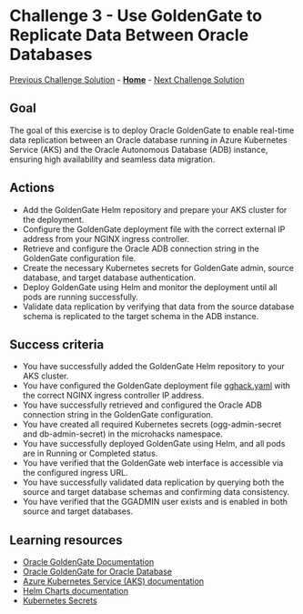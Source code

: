 # Challenge 3 - Use GoldenGate to Replicate Data Between Oracle Databases

[Previous Challenge Solution](challenge-02.md) - **[Home](../Readme.md)** - [Next Challenge Solution](challenge-04.md)

## Goal 

The goal of this exercise is to deploy Oracle GoldenGate to enable real-time data replication between an Oracle database running in Azure Kubernetes Service (AKS) and the Oracle Autonomous Database (ADB) instance, ensuring high availability and seamless data migration.

## Actions

* Add the GoldenGate Helm repository and prepare your AKS cluster for the deployment.
* Configure the GoldenGate deployment file with the correct external IP address from your NGINX ingress controller.
* Retrieve and configure the Oracle ADB connection string in the GoldenGate configuration file.
* Create the necessary Kubernetes secrets for GoldenGate admin, source database, and target database authentication.
* Deploy GoldenGate using Helm and monitor the deployment until all pods are running successfully.
* Validate data replication by verifying that data from the source database schema is replicated to the target schema in the ADB instance.

## Success criteria

* You have successfully added the GoldenGate Helm repository to your AKS cluster.
* You have configured the GoldenGate deployment file [gghack.yaml](../gghack.yaml) with the correct NGINX ingress controller IP address.
* You have successfully retrieved and configured the Oracle ADB connection string in the GoldenGate configuration.
* You have created all required Kubernetes secrets (ogg-admin-secret and db-admin-secret) in the microhacks namespace.
* You have successfully deployed GoldenGate using Helm, and all pods are in Running or Completed status.
* You have verified that the GoldenGate web interface is accessible via the configured ingress URL.
* You have successfully validated data replication by querying both the source and target database schemas and confirming data consistency.
* You have verified that the GGADMIN user exists and is enabled in both source and target databases.

## Learning resources
* [Oracle GoldenGate Documentation](https://docs.oracle.com/en/middleware/goldengate/core/21.3/index.html)
* [Oracle GoldenGate for Oracle Database](https://www.oracle.com/integration/goldengate/)
* [Azure Kubernetes Service (AKS) documentation](https://learn.microsoft.com/en-us/azure/aks/)
* [Helm Charts documentation](https://helm.sh/docs/)
* [Kubernetes Secrets](https://kubernetes.io/docs/concepts/configuration/secret/)

